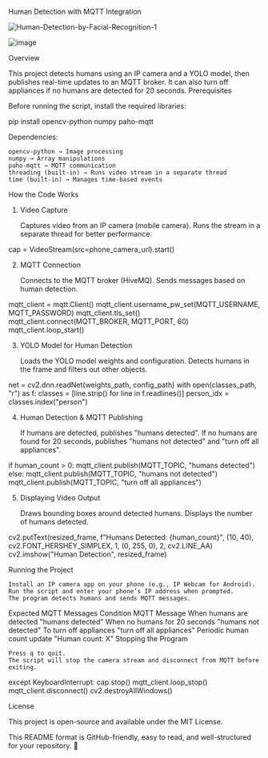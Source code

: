 Human Detection with MQTT Integration






![Human-Detection-by-Facial-Recognition-1](https://github.com/user-attachments/assets/71e19a39-9fe6-4069-a5dc-d3e8afd2eaf7)

![image](https://github.com/user-attachments/assets/8e8d17bf-a1f4-4b61-9a9a-1bdfa2f50664)

Overview

This project detects humans using an IP camera and a YOLO model, then publishes real-time updates to an MQTT broker. It can also turn off appliances if no humans are detected for 20 seconds.
Prerequisites

Before running the script, install the required libraries:

pip install opencv-python numpy paho-mqtt

Dependencies:

    opencv-python → Image processing
    numpy → Array manipulations
    paho-mqtt → MQTT communication
    threading (built-in) → Runs video stream in a separate thread
    time (built-in) → Manages time-based events

How the Code Works
1. Video Capture

    Captures video from an IP camera (mobile camera).
    Runs the stream in a separate thread for better performance.

cap = VideoStream(src=phone_camera_url).start()

2. MQTT Connection

    Connects to the MQTT broker (HiveMQ).
    Sends messages based on human detection.

mqtt_client = mqtt.Client()
mqtt_client.username_pw_set(MQTT_USERNAME, MQTT_PASSWORD)
mqtt_client.tls_set()
mqtt_client.connect(MQTT_BROKER, MQTT_PORT, 60)
mqtt_client.loop_start()

3. YOLO Model for Human Detection

    Loads the YOLO model weights and configuration.
    Detects humans in the frame and filters out other objects.

net = cv2.dnn.readNet(weights_path, config_path)
with open(classes_path, "r") as f:
    classes = [line.strip() for line in f.readlines()]
person_idx = classes.index("person")

4. Human Detection & MQTT Publishing

    If humans are detected, publishes "humans detected".
    If no humans are found for 20 seconds, publishes "humans not detected" and "turn off all appliances".

if human_count > 0:
    mqtt_client.publish(MQTT_TOPIC, "humans detected")
else:
    mqtt_client.publish(MQTT_TOPIC, "humans not detected")
    mqtt_client.publish(MQTT_TOPIC, "turn off all appliances")

5. Displaying Video Output

    Draws bounding boxes around detected humans.
    Displays the number of humans detected.

cv2.putText(resized_frame, f"Humans Detected: {human_count}", (10, 40),
            cv2.FONT_HERSHEY_SIMPLEX, 1, (0, 255, 0), 2, cv2.LINE_AA)
cv2.imshow("Human Detection", resized_frame)

Running the Project

    Install an IP camera app on your phone (e.g., IP Webcam for Android).
    Run the script and enter your phone’s IP address when prompted.
    The program detects humans and sends MQTT messages.

Expected MQTT Messages
Condition	MQTT Message
When humans are detected	"humans detected"
When no humans for 20 seconds	"humans not detected"
To turn off appliances	"turn off all appliances"
Periodic human count update	"Human count: X"
Stopping the Program

    Press q to quit.
    The script will stop the camera stream and disconnect from MQTT before exiting.

except KeyboardInterrupt:
    cap.stop()
    mqtt_client.loop_stop()
    mqtt_client.disconnect()
    cv2.destroyAllWindows()

License

This project is open-source and available under the MIT License.

This README format is GitHub-friendly, easy to read, and well-structured for your repository. 🚀

